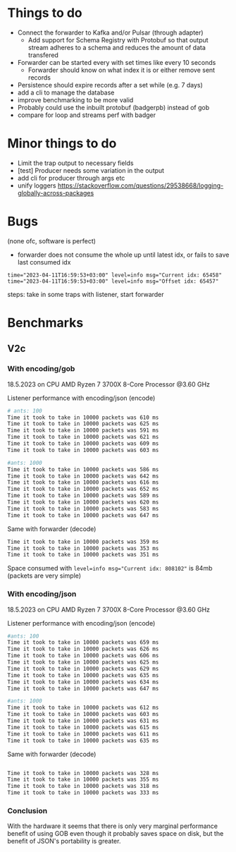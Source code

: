 # Things to do

- Connect the forwarder to Kafka and/or Pulsar (through adapter)
    - Add support for Schema Registry with Protobuf so that
    output stream adheres to a schema and reduces the amount of data transfered
- Forwarder can be started every with set times like every 10 seconds
    - Forwarder should know on what index it is or either remove sent records
- Persistence should expire records after a set while (e.g. 7 days)
- add a cli to manage the database
- improve benchmarking to be more valid
- Probably could use the inbuilt protobuf (badgerpb) instead of gob
- compare for loop and streams perf with badger

# Minor things to do
- Limit the trap output to necessary fields
- [test] Producer needs some variation in the output
- add cli for producer through args etc
- unify loggers https://stackoverflow.com/questions/29538668/logging-globally-across-packages


# Bugs

(none ofc, software is perfect)

- forwarder does not consume the whole up until latest idx, or fails to save last consumed idx

```log
time="2023-04-11T16:59:53+03:00" level=info msg="Current idx: 65458"
time="2023-04-11T16:59:53+03:00" level=info msg="Offset idx: 65457"
```

steps: take in some traps with listener, start forwarder

# Benchmarks

## V2c

### With encoding/gob


18.5.2023 on CPU AMD Ryzen 7 3700X 8-Core Processor @3.60 GHz

Listener performance with encoding/json (encode)

```sh
# ants: 100
Time it took to take in 10000 packets was 610 ms
Time it took to take in 10000 packets was 625 ms
Time it took to take in 10000 packets was 591 ms
Time it took to take in 10000 packets was 621 ms
Time it took to take in 10000 packets was 609 ms
Time it took to take in 10000 packets was 603 ms

#ants: 1000
Time it took to take in 10000 packets was 586 ms
Time it took to take in 10000 packets was 642 ms
Time it took to take in 10000 packets was 616 ms
Time it took to take in 10000 packets was 652 ms
Time it took to take in 10000 packets was 589 ms
Time it took to take in 10000 packets was 620 ms
Time it took to take in 10000 packets was 583 ms
Time it took to take in 10000 packets was 647 ms
```

Same with forwarder (decode)

```sh
Time it took to take in 10000 packets was 359 ms
Time it took to take in 10000 packets was 353 ms
Time it took to take in 10000 packets was 351 ms
```


Space consumed with `level=info msg="Current idx: 808102"` is 84mb (packets are very simple)




### With encoding/json

18.5.2023 on CPU AMD Ryzen 7 3700X 8-Core Processor @3.60 GHz

Listener performance with encoding/json (encode)

```sh
#ants: 100
Time it took to take in 10000 packets was 659 ms
Time it took to take in 10000 packets was 626 ms
Time it took to take in 10000 packets was 606 ms
Time it took to take in 10000 packets was 625 ms
Time it took to take in 10000 packets was 629 ms
Time it took to take in 10000 packets was 635 ms
Time it took to take in 10000 packets was 634 ms
Time it took to take in 10000 packets was 647 ms

#ants: 1000
Time it took to take in 10000 packets was 612 ms
Time it took to take in 10000 packets was 603 ms
Time it took to take in 10000 packets was 631 ms
Time it took to take in 10000 packets was 615 ms
Time it took to take in 10000 packets was 611 ms
Time it took to take in 10000 packets was 635 ms

```

Same with forwarder (decode)
```sh

Time it took to take in 10000 packets was 328 ms
Time it took to take in 10000 packets was 355 ms
Time it took to take in 10000 packets was 318 ms
Time it took to take in 10000 packets was 333 ms

```

### Conclusion

With the hardware it seems that there is only very marginal performance benefit of using GOB even though it probably
saves space on disk, but the benefit of JSON's portability is greater. 